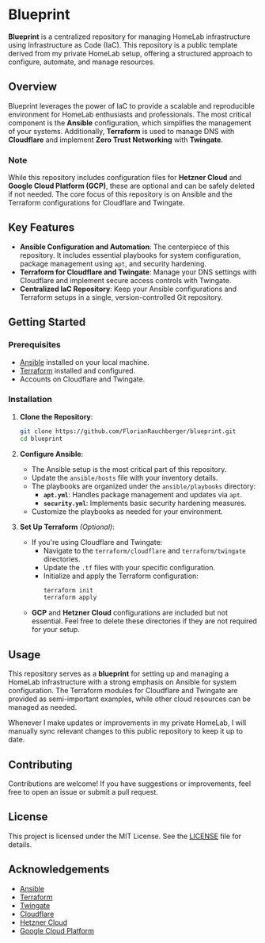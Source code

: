 # Blueprint

**Blueprint** is a centralized repository for managing HomeLab infrastructure using Infrastructure as Code (IaC). This repository is a public template derived from my private HomeLab setup, offering a structured approach to configure, automate, and manage resources.

## Overview

Blueprint leverages the power of IaC to provide a scalable and reproducible environment for HomeLab enthusiasts and professionals. The most critical component is the **Ansible** configuration, which simplifies the management of your systems. Additionally, **Terraform** is used to manage DNS with **Cloudflare** and implement **Zero Trust Networking** with **Twingate**.

### Note
While this repository includes configuration files for **Hetzner Cloud** and **Google Cloud Platform (GCP)**, these are optional and can be safely deleted if not needed. The core focus of this repository is on Ansible and the Terraform configurations for Cloudflare and Twingate.

## Key Features

- **Ansible Configuration and Automation**: The centerpiece of this repository. It includes essential playbooks for system configuration, package management using `apt`, and security hardening.
- **Terraform for Cloudflare and Twingate**: Manage your DNS settings with Cloudflare and implement secure access controls with Twingate.
- **Centralized IaC Repository**: Keep your Ansible configurations and Terraform setups in a single, version-controlled Git repository.

## Getting Started

### Prerequisites

- [Ansible](https://docs.ansible.com/ansible/latest/installation_guide/intro_installation.html) installed on your local machine.
- [Terraform](https://learn.hashicorp.com/terraform/getting-started/install) installed and configured.
- Accounts on Cloudflare and Twingate.

### Installation

1. **Clone the Repository**:
    ```bash
    git clone https://github.com/FlorianRauchberger/blueprint.git
    cd blueprint
    ```

2. **Configure Ansible**:
   - The Ansible setup is the most critical part of this repository.
   - Update the `ansible/hosts` file with your inventory details.
   - The playbooks are organized under the `ansible/playbooks` directory:
     - **`apt.yml`**: Handles package management and updates via `apt`.
     - **`security.yml`**: Implements basic security hardening measures.
   - Customize the playbooks as needed for your environment.

3. **Set Up Terraform** *(Optional)*:
   - If you're using Cloudflare and Twingate:
     - Navigate to the `terraform/cloudflare` and `terraform/twingate` directories.
     - Update the `.tf` files with your specific configuration.
     - Initialize and apply the Terraform configuration:
       ```bash
       terraform init
       terraform apply
       ```
   - **GCP** and **Hetzner Cloud** configurations are included but not essential. Feel free to delete these directories if they are not required for your setup.

## Usage

This repository serves as a **blueprint** for setting up and managing a HomeLab infrastructure with a strong emphasis on Ansible for system configuration. The Terraform modules for Cloudflare and Twingate are provided as semi-important examples, while other cloud resources can be managed as needed.

Whenever I make updates or improvements in my private HomeLab, I will manually sync relevant changes to this public repository to keep it up to date.

## Contributing

Contributions are welcome! If you have suggestions or improvements, feel free to open an issue or submit a pull request.

## License

This project is licensed under the MIT License. See the [LICENSE](./LICENSE) file for details.

## Acknowledgements

- [Ansible](https://www.ansible.com/)
- [Terraform](https://www.terraform.io/)
- [Twingate](https://www.twingate.com/)
- [Cloudflare](https://www.cloudflare.com/)
- [Hetzner Cloud](https://www.hetzner.com/cloud)
- [Google Cloud Platform](https://cloud.google.com/)
